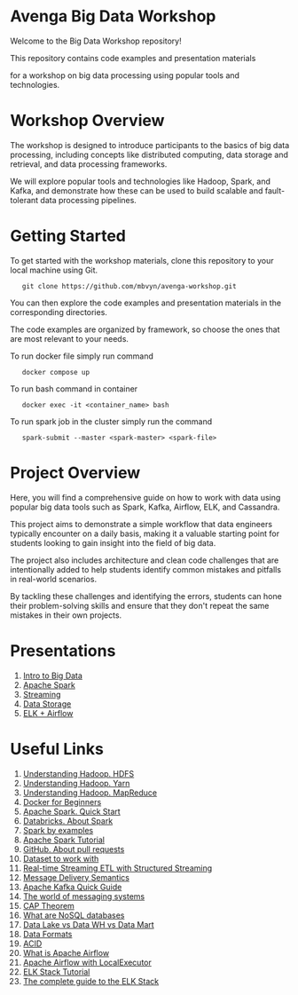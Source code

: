 # Avenga Big Data Workshop
Welcome to the Big Data Workshop repository! 

This repository contains code examples and presentation materials 

for a workshop on big data processing using popular tools and technologies.

# Workshop Overview
The workshop is designed to introduce participants to the basics of big data processing, 
including concepts like distributed computing, data storage and retrieval, and data processing frameworks. 

We will explore popular tools and technologies like Hadoop, Spark, and Kafka, 
and demonstrate how these can be used to build scalable and fault-tolerant data processing pipelines.

# Getting Started
To get started with the workshop materials, clone this repository to your local machine using Git. 
````  
   git clone https://github.com/mbvyn/avenga-workshop.git
````
You can then explore the code examples and presentation materials in the corresponding directories. 

The code examples are organized by framework, so choose the ones that are most relevant to your needs.

To run docker file simply run command
````
   docker compose up
````
To run bash command in container
````
   docker exec -it <container_name> bash
````

To run spark job in the cluster simply run the command
````
   spark-submit --master <spark-master> <spark-file>
````

# Project Overview
Here, you will find a comprehensive guide on how to work with data using popular big data tools such as Spark, Kafka, Airflow, ELK, and Cassandra. 

This project aims to demonstrate a simple workflow that data engineers typically encounter on a daily basis, making it a valuable starting point for students looking to gain insight into the field of big data.

The project also includes architecture and clean code challenges that are intentionally added to help students identify common mistakes and pitfalls in real-world scenarios. 

By tackling these challenges and identifying the errors, students can hone their problem-solving skills and ensure that they don't repeat the same mistakes in their own projects.

# Presentations
1. [Intro to Big Data](https://docs.google.com/presentation/d/1ITg5N6QJQGHiiEUS5LuTc-Wm46Q5MjNpUBcdhZxif1w/edit?usp=sharing)
2. [Apache Spark](https://docs.google.com/presentation/d/1ecpfVd6aptUhvFK9h2iMgfMBeTCI4zWRhCYax4Qmp-4/edit?usp=sharing)
3. [Streaming](https://docs.google.com/presentation/d/1h2_SVPEhDavj4L8lF8y5XLlLYYeDTu9_OLuejtA_9Yg/edit?usp=sharing)
4. [Data Storage](https://docs.google.com/presentation/d/1s3DexUHbvvB4tdZ-qhfi3FuolnrfskseKgg2f2RvXZg/edit?usp=sharing)
5. [ELK + Airflow](https://docs.google.com/presentation/d/14ukbpSR-Q--iiaJ_erJhELDeWJe_Rn-DFyemUF3GKcQ/edit?usp=sharing)

# Useful Links
1. [Understanding Hadoop. HDFS](https://mbvyn.medium.com/understanding-hadoop-hdfs-e45f51d2e7a9)
2. [Understanding Hadoop. Yarn](https://mbvyn.medium.com/understanding-hadoop-yarn-8d787b3ba4ff)
3. [Understanding Hadoop. MapReduce](https://mbvyn.medium.com/understanding-hadoop-mapreduce-14a881ffe606)
4. [Docker for Beginners](https://mbvyn.medium.com/docker-for-beginners-70acf4d5ec3d)
5. [Apache Spark. Quick Start](https://spark.apache.org/docs/latest/quick-start.html)
6. [Databricks. About Spark](https://www.databricks.com/spark/about)
7. [Spark by examples](https://sparkbyexamples.com/pyspark-tutorial/)
8. [Apache Spark Tutorial](https://www.udemy.com/course/sparkstarterkit/)
9. [GitHub. About pull requests](https://docs.github.com/en/pull-requests/collaborating-with-pull-requests/proposing-changes-to-your-work-with-pull-requests/about-pull-requests)
10. [Dataset to work with](https://www.kaggle.com/datasets/benhamner/sf-bay-area-bike-share)
11. [Real-time Streaming ETL with Structured Streaming](https://www.databricks.com/blog/2017/01/19/real-time-streaming-etl-structured-streaming-apache-spark-2-1.html)
12. [Message Delivery Semantics](https://www.baeldung.com/kafka-message-delivery-semantics)
13. [Apache Kafka Quick Guide](https://www.tutorialspoint.com/apache_kafka/apache_kafka_quick_guide.htm)
14. [The world of messaging systems](https://mbvyn.medium.com/the-world-of-messaging-systems-6c74b428269d)
15. [CAP Theorem](https://www.ibm.com/topics/cap-theorem)
16. [What are NoSQL databases](https://www.ibm.com/topics/nosql-databases)
17. [Data Lake vs Data WH vs Data Mart](https://www.ibm.com/cloud/blog/cloud-data-lake-vs-data-warehouse-vs-data-mart)
18. [Data Formats](https://www.upsolver.com/blog/the-file-format-fundamentals-of-big-data)
19. [ACID](https://www.databricks.com/glossary/acid-transactions)
20. [What is Apache Airflow](https://www.astronomer.io/airflow/)
21. [Apache Airflow with LocalExecutor](https://medium.com/@mbvyn/building-an-apache-airflow-configured-with-local-executor-and-spark-standalone-cluster-with-docker-283e5f66f73b)
22. [ELK Stack Tutorial](https://www.guru99.com/elk-stack-tutorial.html#:~:text=What%20is%20the%20ELK%20Stack,logs%20in%20a%20single%20place.)
23. [The complete guide to the ELK Stack](https://logz.io/learn/complete-guide-elk-stack/#intro)

